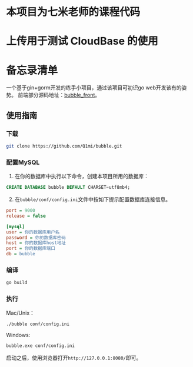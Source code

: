 # 本项目为七米老师的课程代码
# 上传用于测试 CloudBase 的使用

# 备忘录清单
一个基于gin+gorm开发的练手小项目，通过该项目可初识go web开发该有的姿势。
前端部分源码地址：[bubble_front](https://github.com/starine/bubble_front)。

## 使用指南
### 下载
```bash
git clone https://github.com/Q1mi/bubble.git
```
### 配置MySQL
1. 在你的数据库中执行以下命令，创建本项目所用的数据库：
```sql
CREATE DATABASE bubble DEFAULT CHARSET=utf8mb4;
```
2. 在`bubble/conf/config.ini`文件中按如下提示配置数据库连接信息。

```ini
port = 9000
release = false

[mysql]
user = 你的数据库用户名
password = 你的数据库密码
host = 你的数据库host地址
port = 你的数据库端口
db = bubble
```

### 编译
```bash
go build
```

### 执行

Mac/Unix：
```bash
./bubble conf/config.ini
```
Windows:
```bash
bubble.exe conf/config.ini
```

启动之后，使用浏览器打开`http://127.0.0.1:8080/`即可。

